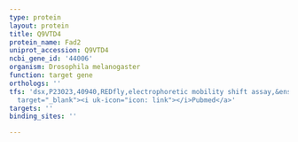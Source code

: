 ```yaml
---
type: protein
layout: protein
title: Q9VTD4
protein_name: Fad2
uniprot_accession: Q9VTD4
ncbi_gene_id: '44006'
organism: Drosophila melanogaster
function: target gene
orthologs: ''
tfs: 'dsx,P23023,40940,REDfly,electrophoretic mobility shift assay,&ensp;<a href="https://www.ncbi.nlm.nih.gov/pubmed/?term=20965965%5Buid%5D+OR+19652700%5Buid%5D"
  target="_blank"><i uk-icon="icon: link"></i>Pubmed</a>'
targets: ''
binding_sites: ''

---
```

